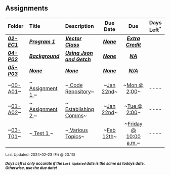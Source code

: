 ## Assignments

| Folder | Title | Description | Due Date | Due | Days Left<sup>*</sup> |
|:------|:------|:------|:-----:|:-----:|-----|
| ***<a href="https://github.com/rugbyprof/3013-Algorithms/tree/master/Assignments/02-EC1">02-EC1</a>*** | ***<a href="https://github.com/rugbyprof/3013-Algorithms/tree/master/Assignments/02-EC1"> Program 1 </a>*** | ***<a href="https://github.com/rugbyprof/3013-Algorithms/tree/master/Assignments/02-EC1"> Vector Class</a>*** | ***<a href="https://github.com/rugbyprof/3013-Algorithms/tree/master/Assignments/02-EC1">None</a>*** | ***<a href="https://github.com/rugbyprof/3013-Algorithms/tree/master/Assignments/02-EC1"> Extra Credit</a>*** |  |
| ***<a href="https://github.com/rugbyprof/3013-Algorithms/tree/master/Assignments/04-P02">04-P02</a>*** | ***<a href="https://github.com/rugbyprof/3013-Algorithms/tree/master/Assignments/04-P02"> Background </a>*** | ***<a href="https://github.com/rugbyprof/3013-Algorithms/tree/master/Assignments/04-P02"> Using Json and Getch</a>*** | ***<a href="https://github.com/rugbyprof/3013-Algorithms/tree/master/Assignments/04-P02">None</a>*** | ***<a href="https://github.com/rugbyprof/3013-Algorithms/tree/master/Assignments/04-P02"> NA</a>*** |  |
| ***<a href="https://github.com/rugbyprof/3013-Algorithms/tree/master/Assignments/05-P03">05-P03</a>*** | ***<a href="https://github.com/rugbyprof/3013-Algorithms/tree/master/Assignments/05-P03">None</a>*** | ***<a href="https://github.com/rugbyprof/3013-Algorithms/tree/master/Assignments/05-P03">None</a>*** | ***<a href="https://github.com/rugbyprof/3013-Algorithms/tree/master/Assignments/05-P03">None</a>*** | ***<a href="https://github.com/rugbyprof/3013-Algorithms/tree/master/Assignments/05-P03">N/A</a>*** |  |
| ~<a href="https://github.com/rugbyprof/3013-Algorithms/tree/master/Assignments/00-A01">00-A01</a>~ | ~<a href="https://github.com/rugbyprof/3013-Algorithms/tree/master/Assignments/00-A01"> Assignment 1 </a>~ | ~<a href="https://github.com/rugbyprof/3013-Algorithms/tree/master/Assignments/00-A01"> Code Repository</a>~ | ~<a href="https://github.com/rugbyprof/3013-Algorithms/tree/master/Assignments/00-A01">Jan 22nd</a>~ | ~<a href="https://github.com/rugbyprof/3013-Algorithms/tree/master/Assignments/00-A01">Mon @ 2:00</a>~ | ---- |
| ~<a href="https://github.com/rugbyprof/3013-Algorithms/tree/master/Assignments/01-A02">01-A02</a>~ | ~<a href="https://github.com/rugbyprof/3013-Algorithms/tree/master/Assignments/01-A02"> Assignment 2 </a>~ | ~<a href="https://github.com/rugbyprof/3013-Algorithms/tree/master/Assignments/01-A02"> Establishing Comms</a>~ | ~<a href="https://github.com/rugbyprof/3013-Algorithms/tree/master/Assignments/01-A02">Jan 22nd</a>~ | ~<a href="https://github.com/rugbyprof/3013-Algorithms/tree/master/Assignments/01-A02">Tue @ 2:00</a>~ | ---- |
| ~<a href="https://github.com/rugbyprof/3013-Algorithms/tree/master/Assignments/03-T01">03-T01</a>~ | ~<a href="https://github.com/rugbyprof/3013-Algorithms/tree/master/Assignments/03-T01"> Test 1 </a>~ | ~<a href="https://github.com/rugbyprof/3013-Algorithms/tree/master/Assignments/03-T01"> Various Topics</a>~ | ~<a href="https://github.com/rugbyprof/3013-Algorithms/tree/master/Assignments/03-T01">Feb 12th</a>~ | ~<a href="https://github.com/rugbyprof/3013-Algorithms/tree/master/Assignments/03-T01">Friday @ 10:00 a.m.</a>~ | ---- |

<sup>Last Updated: 2024-02-23 (Fri @ 23:13)</sup> 

<sup>***Days Left is only accurate if the `Last Updated` date is the same as todays date. Otherwise, use the due date!***</sup> 